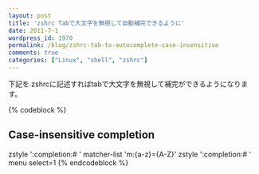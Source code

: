 ```yaml
---
layout: post
title: 'zshrc Tabで大文字を無視して自動補完できるように'
date: 2011-7-1
wordpress_id: 1970
permalink: /blog/zshrc-tab-to-autocomplete-case-insensitive
comments: true
categories: ["Linux", "shell", "zshrc"]
---
```

下記を.zshrcに記述すればtabで大文字を無視して補完ができるようになります。

{% codeblock %}
## Case-insensitive completion
zstyle ':completion:# ' matcher-list 'm:{a-z}={A-Z}'
zstyle ':completion:# ' menu select=1
{% endcodeblock %}
